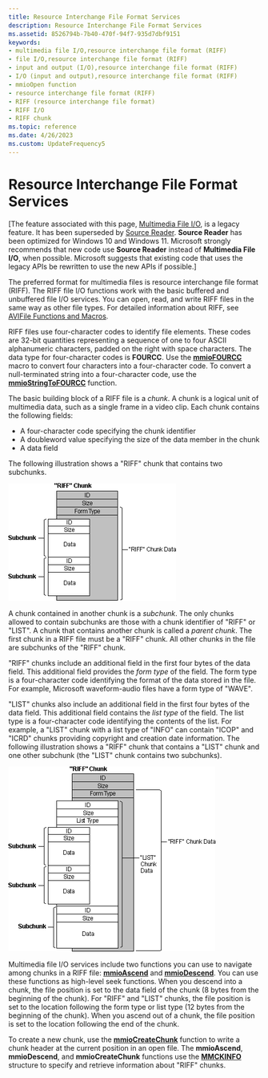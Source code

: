 ```yaml
---
title: Resource Interchange File Format Services
description: Resource Interchange File Format Services
ms.assetid: 8526794b-7b40-470f-94f7-935d7dbf9151
keywords:
- multimedia file I/O,resource interchange file format (RIFF)
- file I/O,resource interchange file format (RIFF)
- input and output (I/O),resource interchange file format (RIFF)
- I/O (input and output),resource interchange file format (RIFF)
- mmioOpen function
- resource interchange file format (RIFF)
- RIFF (resource interchange file format)
- RIFF I/O
- RIFF chunk
ms.topic: reference
ms.date: 4/26/2023
ms.custom: UpdateFrequency5
---
```


# Resource Interchange File Format Services

\[The feature associated with this page, [Multimedia File I/O](/windows/win32/multimedia/multimedia-file-i-o), is a legacy feature. It has been superseded by [Source Reader](/windows/win32/medfound/source-reader). **Source Reader** has been optimized for Windows 10 and Windows 11. Microsoft strongly recommends that new code use **Source Reader** instead of **Multimedia File I/O**, when possible. Microsoft suggests that existing code that uses the legacy APIs be rewritten to use the new APIs if possible.\]

The preferred format for multimedia files is resource interchange file format (RIFF). The RIFF file I/O functions work with the basic buffered and unbuffered file I/O services. You can open, read, and write RIFF files in the same way as other file types. For detailed information about RIFF, see [AVIFile Functions and Macros](avifile-functions-and-macros.md).

RIFF files use four-character codes to identify file elements. These codes are 32-bit quantities representing a sequence of one to four ASCII alphanumeric characters, padded on the right with space characters. The data type for four-character codes is **FOURCC**. Use the [**mmioFOURCC**](/windows/win32/api/vfw/nf-vfw-mmiofourcc) macro to convert four characters into a four-character code. To convert a null-terminated string into a four-character code, use the [**mmioStringToFOURCC**](/windows/win32/api/mmiscapi/nf-mmiscapi-mmiostringtofourcc) function.

The basic building block of a RIFF file is a *chunk*. A chunk is a logical unit of multimedia data, such as a single frame in a video clip. Each chunk contains the following fields:

-   A four-character code specifying the chunk identifier
-   A doubleword value specifying the size of the data member in the chunk
-   A data field

The following illustration shows a "RIFF" chunk that contains two subchunks.

![riff chunk that contains two subchunks image](images/mmio1.gif)

A chunk contained in another chunk is a *subchunk*. The only chunks allowed to contain subchunks are those with a chunk identifier of "RIFF" or "LIST". A chunk that contains another chunk is called a *parent chunk*. The first chunk in a RIFF file must be a "RIFF" chunk. All other chunks in the file are subchunks of the "RIFF" chunk.

"RIFF" chunks include an additional field in the first four bytes of the data field. This additional field provides the *form type* of the field. The form type is a four-character code identifying the format of the data stored in the file. For example, Microsoft waveform-audio files have a form type of "WAVE".

"LIST" chunks also include an additional field in the first four bytes of the data field. This additional field contains the *list type* of the field. The list type is a four-character code identifying the contents of the list. For example, a "LIST" chunk with a list type of "INFO" can contain "ICOP" and "ICRD" chunks providing copyright and creation date information. The following illustration shows a "RIFF" chunk that contains a "LIST" chunk and one other subchunk (the "LIST" chunk contains two subchunks).

![riff chunk that contains a list chunk image](images/mmio2.gif)

Multimedia file I/O services include two functions you can use to navigate among chunks in a RIFF file: [**mmioAscend**](/windows/win32/api/mmiscapi/nf-mmiscapi-mmioascend) and [**mmioDescend**](/windows/win32/api/mmiscapi/nf-mmiscapi-mmiodescend). You can use these functions as high-level seek functions. When you descend into a chunk, the file position is set to the data field of the chunk (8 bytes from the beginning of the chunk). For "RIFF" and "LIST" chunks, the file position is set to the location following the form type or list type (12 bytes from the beginning of the chunk). When you ascend out of a chunk, the file position is set to the location following the end of the chunk.

To create a new chunk, use the [**mmioCreateChunk**](/windows/win32/api/mmiscapi/nf-mmiscapi-mmiocreatechunk) function to write a chunk header at the current position in an open file. The **mmioAscend**, **mmioDescend**, and **mmioCreateChunk** functions use the [**MMCKINFO**](/windows/win32/api/mmiscapi/ns-mmiscapi-mmckinfo) structure to specify and retrieve information about "RIFF" chunks.

 

 
